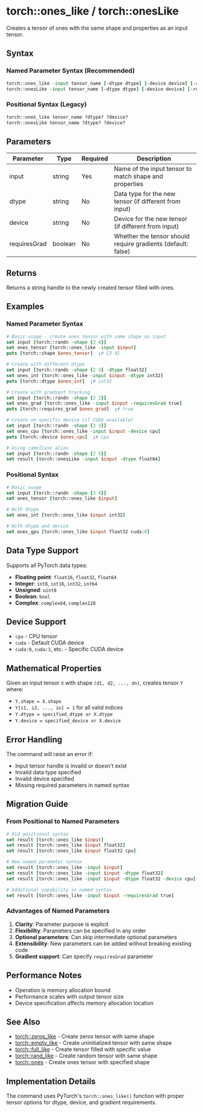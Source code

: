 # torch::ones_like / torch::onesLike

Creates a tensor of ones with the same shape and properties as an input tensor.

## Syntax

### Named Parameter Syntax (Recommended)
```tcl
torch::ones_like -input tensor_name [-dtype dtype] [-device device] [-requiresGrad boolean]
torch::onesLike -input tensor_name [-dtype dtype] [-device device] [-requiresGrad boolean]
```

### Positional Syntax (Legacy)
```tcl
torch::ones_like tensor_name ?dtype? ?device?
torch::onesLike tensor_name ?dtype? ?device?
```

## Parameters

| Parameter | Type | Required | Description |
|-----------|------|----------|-------------|
| input | string | Yes | Name of the input tensor to match shape and properties |
| dtype | string | No | Data type for the new tensor (if different from input) |
| device | string | No | Device for the new tensor (if different from input) |
| requiresGrad | boolean | No | Whether the tensor should require gradients (default: false) |

## Returns

Returns a string handle to the newly created tensor filled with ones.

## Examples

### Named Parameter Syntax

```tcl
# Basic usage - create ones tensor with same shape as input
set input [torch::randn -shape {3 4}]
set ones_tensor [torch::ones_like -input $input]
puts [torch::shape $ones_tensor]  ;# {3 4}

# Create with different dtype
set input [torch::randn -shape {2 3} -dtype float32]
set ones_int [torch::ones_like -input $input -dtype int32]
puts [torch::dtype $ones_int]  ;# int32

# Create with gradient tracking
set input [torch::randn -shape {2 2}]
set ones_grad [torch::ones_like -input $input -requiresGrad true]
puts [torch::requires_grad $ones_grad]  ;# true

# Create on specific device (if CUDA available)
set input [torch::randn -shape {3 3}]
set ones_cpu [torch::ones_like -input $input -device cpu]
puts [torch::device $ones_cpu]  ;# cpu

# Using camelCase alias
set input [torch::randn -shape {2 5}]
set result [torch::onesLike -input $input -dtype float64]
```

### Positional Syntax

```tcl
# Basic usage
set input [torch::randn -shape {3 4}]
set ones_tensor [torch::ones_like $input]

# With dtype
set ones_int [torch::ones_like $input int32]

# With dtype and device
set ones_gpu [torch::ones_like $input float32 cuda:0]
```

## Data Type Support

Supports all PyTorch data types:
- **Floating point**: `float16`, `float32`, `float64`
- **Integer**: `int8`, `int16`, `int32`, `int64`
- **Unsigned**: `uint8`
- **Boolean**: `bool`
- **Complex**: `complex64`, `complex128`

## Device Support

- `cpu` - CPU tensor
- `cuda` - Default CUDA device
- `cuda:0`, `cuda:1`, etc. - Specific CUDA device

## Mathematical Properties

Given an input tensor `X` with shape `(d1, d2, ..., dn)`, creates tensor `Y` where:
- `Y.shape = X.shape`
- `Y[i1, i2, ..., in] = 1` for all valid indices
- `Y.dtype = specified_dtype or X.dtype`
- `Y.device = specified_device or X.device`

## Error Handling

The command will raise an error if:
- Input tensor handle is invalid or doesn't exist
- Invalid data type specified
- Invalid device specified
- Missing required parameters in named syntax

## Migration Guide

### From Positional to Named Parameters

```tcl
# Old positional syntax
set result [torch::ones_like $input]
set result [torch::ones_like $input float32]
set result [torch::ones_like $input float32 cpu]

# New named parameter syntax
set result [torch::ones_like -input $input]
set result [torch::ones_like -input $input -dtype float32]
set result [torch::ones_like -input $input -dtype float32 -device cpu]

# Additional capability in named syntax
set result [torch::ones_like -input $input -requiresGrad true]
```

### Advantages of Named Parameters

1. **Clarity**: Parameter purpose is explicit
2. **Flexibility**: Parameters can be specified in any order
3. **Optional parameters**: Can skip intermediate optional parameters
4. **Extensibility**: New parameters can be added without breaking existing code
5. **Gradient support**: Can specify `requiresGrad` parameter

## Performance Notes

- Operation is memory allocation bound
- Performance scales with output tensor size
- Device specification affects memory allocation location

## See Also

- [torch::zeros_like](zeros_like.md) - Create zeros tensor with same shape
- [torch::empty_like](empty_like.md) - Create uninitialized tensor with same shape
- [torch::full_like](full_like.md) - Create tensor filled with specific value
- [torch::rand_like](rand_like.md) - Create random tensor with same shape
- [torch::ones](ones.md) - Create ones tensor with specified shape

## Implementation Details

The command uses PyTorch's `torch::ones_like()` function with proper tensor options for dtype, device, and gradient requirements. 